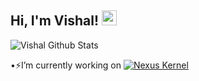 <h2>Hi, I'm Vishal! <img src="https://github.githubassets.com/images/mona-whisper.gif" height="24" /></h2>

![Vishal Github Stats](https://github-readme-stats.vercel.app/api?username=akira-vishal&theme=highcontrast&show_icons=true)

•⚡I’m currently working on [![Nexus Kernel](http://img.shields.io/static?Nexus=Kernel&logo=appveyor)](t.me/NexusKernel)